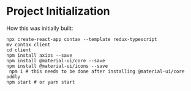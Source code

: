 # Project Initialization
How this was initially built:
```
npx create-react-app contax --template redux-typescript
mv contax client
cd client
npm install axios --save
npm install @material-ui/core --save
npm install @material-ui/icons --save 
 npm i # this needs to be done after installing @material-ui/core oddly
npm start # or yarn start
```